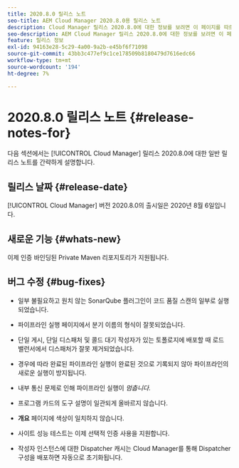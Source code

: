 ```yaml
---
title: 2020.8.0 릴리스 노트
seo-title: AEM Cloud Manager 2020.8.0용 릴리스 노트
description: Cloud Manager 릴리스 2020.8.0에 대한 정보를 보려면 이 페이지를 따르십시오
seo-description: AEM Cloud Manager 릴리스 2020.8.0에 대한 정보를 보려면 이 페이지를 따르십시오
feature: 릴리스 정보
exl-id: 94163e28-5c29-4a00-9a2b-e45bf6f71098
source-git-commit: 43bb3c477ef9c1ce178509b8180479d7616edc66
workflow-type: tm+mt
source-wordcount: '194'
ht-degree: 7%

---
```


# 2020.8.0 릴리스 노트 {#release-notes-for}

다음 섹션에서는 [!UICONTROL Cloud Manager] 릴리스 2020.8.0에 대한 일반 릴리스 노트를 간략하게 설명합니다.

## 릴리스 날짜 {#release-date}

[!UICONTROL Cloud Manager] 버전 2020.8.0의 출시일은 2020년 8월 6일입니다.

## 새로운 기능 {#whats-new}

이제 인증 바인딩된 Private Maven 리포지토리가 지원됩니다.

## 버그 수정 {#bug-fixes}

* 일부 불필요하고 원치 않는 SonarQube 플러그인이 코드 품질 스캔의 일부로 실행되었습니다.

* 파이프라인 실행 페이지에서 분기 이름의 형식이 잘못되었습니다.

* 단일 게시, 단일 디스패처 및 콜드 대기 작성자가 있는 토폴로지에 배포할 때 로드 밸런서에서 디스패처가 잘못 제거되었습니다.

* 경우에 따라 완료된 파이프라인 실행이 완료된 것으로 기록되지 않아 파이프라인의 새로운 실행이 방지됩니다.

* 내부 통신 문제로 인해 파이프라인 실행이 *멈춥니다.*

* 프로그램 카드의 도구 설명이 일관되게 올바르지 않습니다.

* **개요** 페이지에 색상이 일치하지 않습니다.

* 사이트 성능 테스트는 이제 선택적 인증 사용을 지원합니다.

* 작성자 인스턴스에 대한 Dispatcher 캐시는 Cloud Manager를 통해 Dispatcher 구성을 배포하면 자동으로 초기화됩니다.
